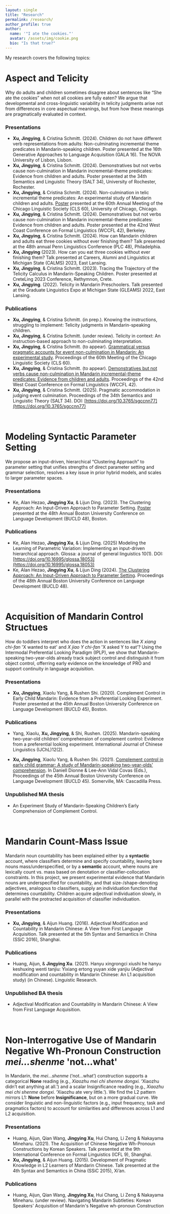 ```yaml
---
layout: single
title: "Research"
permalink: /research/
author_profile: true
author:
  name: '"I ate the cookies."'
  avatar: /assets/img/cookie.png
  bio: "Is that true?"
---
```


<style>
@media (min-width:801px){
  .author__avatar img {
    border-radius: 0 !important;
    object-fit: cover !important;
    width: 250px !important;   /* bigger */
    height: auto !important;    /* preserve aspect ratio */
    box-shadow: none !important;
    max-width: none !important;
  }
}
</style>



My research covers the following topics:

# Aspect and Telicity
Why do adults and children sometimes disagree about sentences like “She ate the cookies” when not all cookies are fully eaten? We argue that developmental and cross-linguistic variability in telicity judgments arise not from differences in core aspectual meanings, but from how these meanings are pragmatically evaluated in context.

### Presentations
- **Xu, Jingying**, & Cristina Schmitt. (2024). Children do not have different verb representations from adults: Non-culminating incremental theme predicates in Mandarin-speaking children. Poster presented at the 16th Generative Approaches to Language Acquisition (GALA 16). The NOVA University of Lisbon, Lisbon.
- **Xu, Jingying**, & Cristina Schmitt. (2024). Demonstratives but not verbs cause non-culmination in Mandarin incremental-theme predicates: Evidence from children and adults. Poster presented at the 34th Semantics and Linguistic Theory (SALT 34), University of Rochester, Rochester.
- **Xu, Jingying**, & Cristina Schmitt. (2024). Non-culmination in telic incremental theme predicates: An experimental study of Mandarin children and adults. [Poster](http://jingyingx.github.io/CLS_Poster_Jingying_Xu.pdf) presented at the 60th Annual Meeting of the Chicago Linguistic Society (CLS 60), University of Chicago, Chicago. 
- **Xu, Jingying**, & Cristina Schmitt. (2024). Demonstratives but not verbs cause non-culmination in Mandarin incremental-theme predicates: Evidence from children and adults. Poster presented at the 42nd West Coast Conference on Formal Linguistics (WCCFL 42), Berkeley.
- **Xu, Jingying**, & Cristina Schmitt. (2024). How can Mandarin children and adults eat three cookies without ever finishing them? Talk presented at the 48th annual Penn Linguistics Conference (PLC 48), Philadelphia.
- **Xu, Jingying** (2023). How can you eat three cookies without ever finishing them?  Talk presented at Careers, Alumni and Linguistics at Michigan State (CALMS) 2023, East Lansing.
- **Xu, Jingying**, & Cristina Schmitt. (2023). Tracing the Trajectory of the Telicity Calculus in Mandarin-Speaking Children. Poster presented at CreteLing 2023 Conference, Rethymnon, Crete.
- **Xu, Jingying**. (2022). Telicity in Mandarin Preschoolers. Talk presented at the Graduate Linguistics Expo at Michigan State (GLEAMS) 2022, East Lansing.

### Publications
- **Xu, Jingying**, & Cristina Schmitt. (in prep.). Knowing the instructions, struggling to implement: Telicity judgments in Mandarin-speaking children.
- **Xu, Jingying**, & Cristina Schmitt. (under review). Telicity in context: An instruction-based approach to non-culminating interpretation.
- **Xu, Jingying**, & Cristina Schmitt. (to appear). [Grammatical versus pragmatic accounts for event non-culmination in Mandarin: An experimental study](http://jingyingx.github.io/CLS_xu_schmitt.pdf). Proceedings of the 60th Meeting of the Chicago Linguistic Society (CLS 60).
- **Xu, Jingying**, & Cristina Schmitt. (to appear). [Demonstratives but not verbs cause non-culmination in Mandarin incremental-theme predicates: Evidence from children and adults](http://jingyingx.github.io/WCCFL_xu_schmitt.pdf). Proceedings of the 42nd West Coast Conference on Formal Linguistics (WCCFL 42).
- **Xu, Jingying**, & Cristina Schmitt. (2025). Pragmatic accommodation in judging event culmination. Proceedings of the 34th Semantics and Linguistic Theory (SALT 34). DOI: [https://doi.org/10.3765/sgccnn77](https://doi.org/10.3765/sgccnn77)

<br>

# Modeling Syntactic Parameter Setting
We propose an input-driven, hierarchical “Clustering Approach” to parameter setting that unifies strengths of direct parameter setting and grammar selection, resolves a key issue in prior hybrid models, and scales to larger parameter spaces.

### Presentations
- Ke, Alan Hezao, **Jingying Xu**, & Lijun Ding. (2023). The Clustering Approach: An Input-Driven Approach to Parameter Setting. [Poster](http://jingyingx.github.io/BUCLD_48_Poster_The_clustering_approach_Ke_Xu_Ding.pdf) presented at the 48th Annual Boston University Conference on Language Development (BUCLD 48), Boston.

### Publications
- Ke, Alan Hezao, **Jingying Xu**, & Lijun Ding. (2025) Modeling the Learning of Parametric Variation: Implementing an input-driven hierarchical approach. Glossa: a journal of general linguistics 10(1). DOI: [https://doi.org/10.16995/glossa.18053](https://doi.org/10.16995/glossa.18053)
- Ke, Alan Hezao, **Jingying Xu**, & Lijun Ding (2024). [The Clustering Approach: An Input-Driven Approach to Parameter Setting](http://jingyingx.github.io/BUCLDProceeding_The_clustering_approach.pdf). Proceedings of the 48th Annual Boston University Conference on Language Development (BUCLD 48).

<br>

# Acquisition of Mandarin Control Structues
How do toddlers interpret who does the action in sentences like *X xiang chi-fan* 'X wanted to eat' and *X jiao Y chi-fan* 'X asked Y to eat'? Using the Intermodal Preferential Looking Paradigm (IPLP), we show that Mandarin-speaking two-year-olds already track subject control and distinguish it from object control, offerring early evidence on the knowledge of PRO and support continuity in language acquisition.

### Presentations
- **Xu, Jingying**, Xiaolu Yang, & Rushen Shi. (2020). Complement Control in Early Child Mandarin: Evidence from a Preferential Looking Experiment. Poster presented at the 45th Annual Boston University Conference on Language Development (BUCLD 45), Boston.

### Publications
- Yang, Xiaolu, **Xu, Jingying**, & Shi, Rushen. (2025). Mandarin-speaking two-year-old children’ comprehension of complement control: Evidence from a preferential looking experiment. International Journal of Chinese Linguistics (IJChL)12(2).

- **Xu, Jingying**, Xiaolu Yang, & Rushen Shi. (2021). [Complement control in early child grammar: A study of Mandarin-speaking two-year-olds’ comprehension](https://www.lingref.com/bucld/45/BUCLD45-58.pdf). In Daniell Dionne & Lee-Ann Vidal Covas (Eds.), Proceedings of the 45th Annual Boston University Conference on Language Development (BUCLD 45). Somerville, MA: Cascadilla Press.

### Unpublished MA thesis
- An Experiment Study of Mandarin-Speaking Children’s Early Comprehension of Complement Control.

<br>

# Mandarin Count-Mass Issue
Mandarin noun countability has been explained either by a **syntactic** account, where classifiers determine and specify countability, leaving bare nouns mass/underspecified, or by a **semantic** account, where nouns are lexically count vs. mass based on denotation or classifier-collocation constraints. In this project, we present experimental evidence that Mandarin nouns are underspecified for countability, and that size-/shape-denoting adjectives, analogous to classifiers, supply an individuation function that determines countability. Children acquire adjectival individuation slowly, in parallel with the protracted acquisition of classifier individuation. 

### Presentations
- **Xu, Jingying**, & Aijun Huang. (2016). Adjectival Modification and Countability in Mandarin Chinese: A View from First Language Acquisition. Talk presented at the 5th Syntax and Semantics in China (SSiC 2016), Shanghai.
  
### Publications
- Huang, Aijun, & **Jingying Xu**. (2021). Hanyu xingrongci xiushi he hanyu keshuxing wenti tanjiu: Yixiang ertong yuyan xide yanjiu (Adjectival modification and countability in Mandarin Chinese: An L1 acquisition study) (in Chinese). Linguistic Research.

### Unpublished BA thesis
- Adjectival Modification and Countability in Mandarin Chinese: A View from First Language Acquisition.

<br>

#  Non-Interrogative Use of Mandarin Negative Wh-Pronoun Construction *mei...shenme* 'not...what'
In Mandarin, the *mei…shenme* (‘not…what’) construction supports a categorical **None** reading (e.g., *Xiaozhu mei chi shenme dongxi.* ‘Xiaozhu didn’t eat anything at all.’) and a scalar Insignificance reading (e.g., *Xiaozhu mei chi shenme dongxi.* ‘Xiaozhu ate very little.’). We find the L2 pattern mirrors L1: **None** before **Insignificance**, but on a more gradual curve. We consider linguistic and non-linguistic factors (e.g., input frequency, task and pragmatics factors) to account for similarities and differences across L1 and L2 acquisition.

### Presentations
- Huang, Aijun, Qian Wang, **Jingying Xu**, Hui Chang, Li Zeng & Nakayama Mineharu. (2021). The Acquisition of Chinese Negative Wh-Pronoun Constructions by Korean Speakers. Talk presented at the 9th International Conference on Formal Linguistics (ICFL 9), Shanghai.
- **Xu, Jingying**, & Aijun Huang. (2015). Development of Pragmatic Knowledge in L2 Learners of Mandarin Chinese. Talk presented at the 4th Syntax and Semantics in China (SSiC 2015), Xi’an.

### Publications
- Huang, Aijun, Qian Wang, **Jingying Xu**, Hui Chang, Li Zeng & Nakayama Mineharu. (under review). Navigating Mandarin Subtleties: Korean Speakers' Acquisition of Mandarin's Negative wh-pronoun Construction


